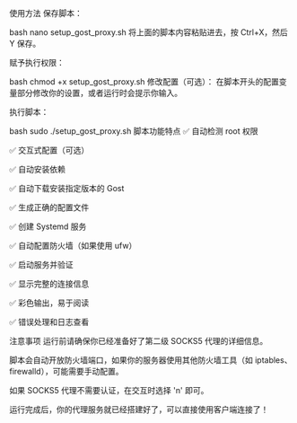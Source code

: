 使用方法
保存脚本：

bash
nano setup_gost_proxy.sh
将上面的脚本内容粘贴进去，按 Ctrl+X，然后 Y 保存。

赋予执行权限：

bash
chmod +x setup_gost_proxy.sh
修改配置（可选）：
在脚本开头的配置变量部分修改你的设置，或者运行时会提示你输入。

执行脚本：

bash
sudo ./setup_gost_proxy.sh
脚本功能特点
✅ 自动检测 root 权限

✅ 交互式配置（可选）

✅ 自动安装依赖

✅ 自动下载安装指定版本的 Gost

✅ 生成正确的配置文件

✅ 创建 Systemd 服务

✅ 自动配置防火墙（如果使用 ufw）

✅ 启动服务并验证

✅ 显示完整的连接信息

✅ 彩色输出，易于阅读

✅ 错误处理和日志查看

注意事项
运行前请确保你已经准备好了第二级 SOCKS5 代理的详细信息。

脚本会自动开放防火墙端口，如果你的服务器使用其他防火墙工具（如 iptables、firewalld），可能需要手动配置。

如果 SOCKS5 代理不需要认证，在交互时选择 'n' 即可。

运行完成后，你的代理服务就已经搭建好了，可以直接使用客户端连接了！
